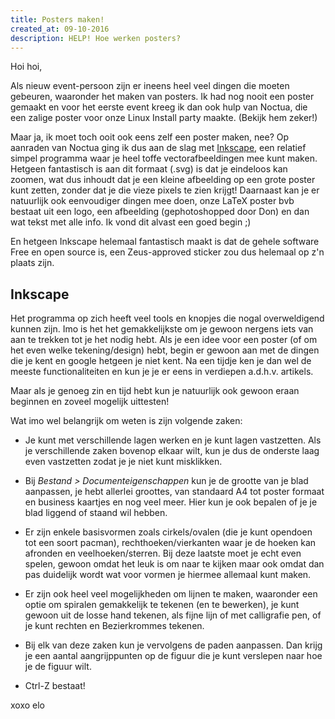 ```yaml
---
title: Posters maken!
created_at: 09-10-2016
description: HELP! Hoe werken posters?
---
```


Hoi hoi,

Als nieuw event-persoon zijn er ineens heel veel dingen die moeten gebeuren, waaronder het maken van posters.
Ik had nog nooit een poster gemaakt en voor het eerste event kreeg ik dan ook hulp van Noctua,
die een zalige poster voor onze Linux Install party maakte. (Bekijk hem zeker!)

Maar ja, ik moet toch ooit ook eens zelf een poster maken, nee?
Op aanraden van Noctua ging ik dus aan de slag met [Inkscape](//inkscape.org/),
een relatief simpel programma waar je heel toffe vectorafbeeldingen mee kunt maken.
Hetgeen fantastisch is aan dit formaat (.svg) is dat je eindeloos kan zoomen,
wat dus inhoudt dat je een kleine afbeelding op een grote poster kunt zetten, zonder dat je die vieze pixels te zien krijgt!
Daarnaast kan je er natuurlijk ook eenvoudiger dingen mee doen, onze LaTeX poster bvb bestaat uit een logo, een afbeelding (gephotoshopped door Don) en dan wat tekst met alle info.
Ik vond dit alvast een goed begin ;)

En hetgeen Inkscape helemaal fantastisch maakt is dat de gehele software Free en open source is, een Zeus-approved sticker zou dus helemaal op z'n plaats zijn.


## Inkscape

Het programma op zich heeft veel tools en knopjes die nogal overweldigend kunnen zijn.
Imo is het het gemakkelijkste om je gewoon nergens iets van aan te trekken tot je het nodig hebt.
Als je een idee voor een poster (of om het even welke tekening/design) hebt, begin er gewoon aan met de dingen die je kent
en google hetgeen je niet kent.
Na een tijdje ken je dan wel de meeste functionaliteiten en kun je je er eens in verdiepen a.d.h.v. artikels.

Maar als je genoeg zin en tijd hebt kun je natuurlijk ook gewoon eraan beginnen en zoveel mogelijk uittesten!

Wat imo wel belangrijk om weten is zijn volgende zaken:

* Je kunt met verschillende lagen werken en je kunt lagen vastzetten. 
  Als je verschillende zaken bovenop elkaar wilt, kun je dus de onderste laag even vastzetten zodat je je niet kunt misklikken.

* Bij *Bestand > Documenteigenschappen* kun je de grootte van je blad aanpassen,
  je hebt allerlei groottes, van standaard A4 tot poster formaat en business kaartjes en nog veel meer.
  Hier kun je ook bepalen of je je blad liggend of staand wil hebben.

* Er zijn enkele basisvormen zoals cirkels/ovalen (die je kunt opendoen tot een soort pacman),
  rechthoeken/vierkanten waar je de hoeken kan afronden en veelhoeken/sterren.
  Bij deze laatste moet je echt even spelen, gewoon omdat het leuk is om naar te kijken
  maar ook omdat dan pas duidelijk wordt wat voor vormen je hiermee allemaal kunt maken.

* Er zijn ook heel veel mogelijkheden om lijnen te maken, waaronder een optie om spiralen gemakkelijk te tekenen (en te bewerken),
  je kunt gewoon uit de losse hand tekenen, als fijne lijn of met calligrafie pen,
  of je kunt rechten en Bezierkrommes tekenen.

* Bij elk van deze zaken kun je vervolgens de paden aanpassen.
  Dan krijg je een aantal aangrijppunten op de figuur die je kunt verslepen naar hoe je de figuur wilt.

* Ctrl-Z bestaat!

xoxo
elo

